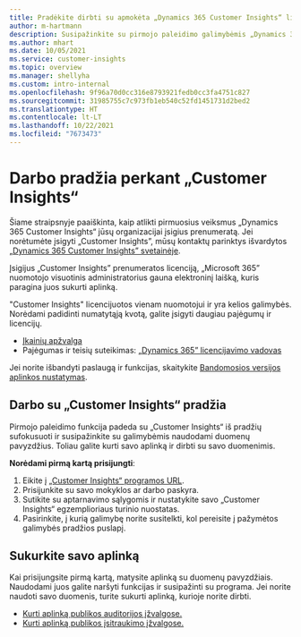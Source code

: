 ```yaml
---
title: Pradėkite dirbti su apmokėta „Dynamics 365 Customer Insights“ licencija
author: m-hartmann
description: Susipažinkite su pirmojo paleidimo galimybėmis „Dynamics 365 Customer Insights“ ir susipažinkite su jo galimybėmis.
ms.author: mhart
ms.date: 10/05/2021
ms.service: customer-insights
ms.topic: overview
ms.manager: shellyha
ms.custom: intro-internal
ms.openlocfilehash: 9f96a70d0cc316e8793921fedb0cc3fa4751c827
ms.sourcegitcommit: 31985755c7c973fb1eb540c52fd1451731d2bed2
ms.translationtype: HT
ms.contentlocale: lt-LT
ms.lasthandoff: 10/22/2021
ms.locfileid: "7673473"
---
```

# <a name="get-started-after-purchasing-customer-insights"></a>Darbo pradžia perkant „Customer Insights“

Šiame straipsnyje paaiškinta, kaip atlikti pirmuosius veiksmus „Dynamics 365 Customer Insights“ jūsų organizacijai įsigius prenumeratą. Jei norėtumėte įsigyti „Customer Insights”, mūsų kontaktų parinktys išvardytos [„Dynamics 365 Customer Insights” svetainėje](https://dynamics.microsoft.com/ai/customer-insights/). 

Įsigijus „Customer Insights” prenumeratos licenciją, „Microsoft 365” nuomotojo visuotinis administratorius gauna elektroninį laišką, kuris paragina juos sukurti aplinką. 

"Customer Insights" licencijuotos vienam nuomotojui ir yra kelios galimybės. Norėdami padidinti numatytąją kvotą, galite įsigyti daugiau pajėgumų ir licencijų. 
- [Įkainių apžvalga](https://dynamics.microsoft.com/ai/customer-insights/pricing/)
- Pajėgumas ir teisių suteikimas: [„Dynamics 365” licencijavimo vadovas](https://go.microsoft.com/fwlink/?LinkId=866544)

Jei norite išbandyti paslaugą ir funkcijas, skaitykite [Bandomosios versijos aplinkos nustatymas](trial-signup.md).

## <a name="start-with-customer-insights"></a>Darbo su „Customer Insights“ pradžia

Pirmojo paleidimo funkcija padeda su „Customer Insights“ iš pradžių sufokusuoti ir susipažinkite su galimybėmis naudodami duomenų pavyzdžius. Toliau galite kurti savo aplinką ir dirbti su savo duomenimis.

**Norėdami pirmą kartą prisijungti**:

1. Eikite į [„Customer Insights“ programos URL](https://home.ci.ai.dynamics.com).
1. Prisijunkite su savo mokyklos ar darbo paskyra. 
1. Sutikite su aptarnavimo sąlygomis ir nustatykite savo „Customer Insights“ egzemplioriaus turinio nuostatas.
1. Pasirinkite, į kurią galimybę norite susitelkti, kol pereisite į pažymėtos galimybės pradžios puslapį.

## <a name="create-your-own-environment"></a>Sukurkite savo aplinką

Kai prisijungsite pirmą kartą, matysite aplinką su duomenų pavyzdžiais. Naudodami juos galite naršyti funkcijas ir susipažinti su programa. Jei norite naudoti savo duomenis, turite sukurti aplinką, kurioje norite dirbti.

- [Kurti aplinką publikos auditorijos įžvalgose.](audience-insights/get-started-paid.md)
- [Kurti aplinką publikos įsitraukimo įžvalgose.](engagement-insights/create-new-environment.md) 



